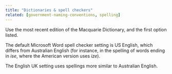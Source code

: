 ```yaml
---
title: "Dictionaries & spell checkers"
related: [government-naming-conventions, spelling]
---
```


Use the most recent edition of the Macquarie Dictionary, and the first option listed.

The default Microsoft Word spell checker setting is US English, which differs from Australian English (for instance, in the spelling of words ending in *ise*, where the American version uses *ize*).

The English UK setting uses spellings more similar to Australian English.
